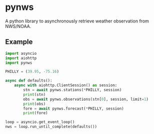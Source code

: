 # pynws

A python library to asynchronously retrieve weather observation from NWS/NOAA.

## Example

```python
import asyncio
import aiohttp
import pynws

PHILLY = (39.95, -75.16)

async def defaults():
    async with aiohttp.ClientSession() as session:
        stn = await pynws.stations(*PHILLY, session)
        print(stn)
        obs = await pynws.observations(stn[0], session, limit=1)
        print(obs)
        fore = await pynws.forecast(*PHILLY, session)
        print(fore)

loop = asyncio.get_event_loop()
nws = loop.run_until_complete(defaults())
```

